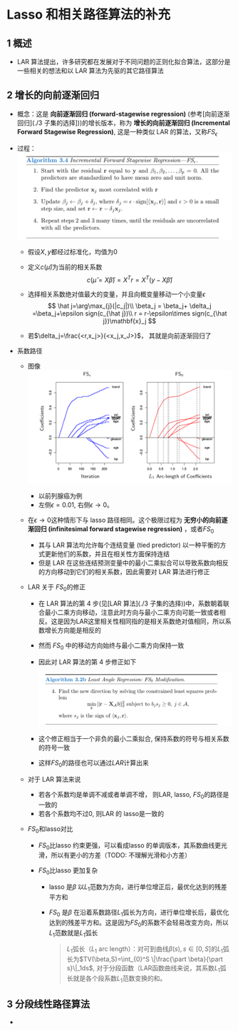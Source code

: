 # Lasso 和相关路径算法的补充

## 1 概述

*  LAR 算法提出，许多研究都在发展对于不同问题的正则化拟合算法，这部分是一些相关的想法和以 LAR 算法为先驱的其它路径算法

## 2 增长的向前逐渐回归

* 概念：这是 **向前逐渐回归 (forward-stagewise regression)** (参考[向前逐渐回归](./3  子集的选择]))的增长版本，称为 **增长的向前逐渐回归 (Incremental Forward Stagewise Regression)**, 这是一种类似 LAR 的算法，又称$FS_{\epsilon}$

* 过程：![1619116497611](assets/1619116497611.png)

  * 假设$X,y$都经过标准化，均值为0

  * 定义$c(\hat\mu )$为当前的相关系数
    $$
    c(\hat \mu=X\hat\beta)=X^Tr=X^T(y-X\hat\beta)
    $$

  * 选择相关系数绝对值最大的变量，并且向概变量移动一个小变量$\epsilon$
    $$
    \hat j=\arg\max_{j}(|c_j|)\\
    \beta_j = \beta_j+ \delta_j =\beta_j+\epsilon sign(c_{\hat j})\\
    r = r-\epsilon\times sign(c_{\hat j})\mathbf{x}_j
    $$

  * 若$\delta_j=\frac{<r,x_j>}{<x_j,x_J>}$， 其就是向前逐渐回归了

* 系数路径

  * 图像![1619117044818](assets/1619117044818.png)

    * 以前列腺癌为例
    * 左侧$\epsilon = 0.01$, 右侧$\epsilon \rightarrow 0$。

  * 在$\epsilon \rightarrow 0$这种情形下与 lasso 路径相同。这个极限过程为 **无穷小的向前逐渐回归 (infinitesimal forward stagewise regression)** ，或者$FS_0$

    * 其与 LAR 算法均允许每个连结变量 (tied predictor) 以一种平衡的方式更新他们的系数，并且在相关性方面保持连结
    * 但是 LAR 在这些连结预测变量中的最小二乘拟合可以导致系数向相反的方向移动到它们的相关系数，因此需要对 LAR​ 算法进行修正

  * LAR 关于 $FS_0$的修正

    * 在 LAR 算法的第 4 步(见[LAR 算法](./3 子集的选择))中，系数朝着联合最小二乘方向移动，注意此时方向与最小二乘方向可能一致或者相反。这是因为LAR这里相关性相同指的是相关系数绝对值相同，所以系数增长方向能是相反的

    * 然而 $FS_0$ 中的移动方向始终与最小二乘方向保持一致

    * 因此对 LAR 算法的第 4 步修正如下

      ![1619117962078](assets/1619117962078.png)

    * 这个修正相当于一个非负的最小二乘拟合, 保持系数的符号与相关系数的符号一致
    * 这样$FS_0$的路径也可以通过$LAR$计算出来

  * 对于 LAR 算法来说

    * 若各个系数均是单调不减或者单调不增， 则LAR, lasso, $FS_0$的路径是一致的
    * 若各个系数均不过$0$, 则LAR 的 lasso是一致的

  * $FS_0$和lasso对比

    * $FS_0$比lasso 约束更强，可以看成lasso 的单调版本，其系数曲线更光滑，所以有更小的方差（TODO: 不理解光滑和小方差）

    * $FS_0$比lasso 更加复杂

      * lasso 是$\beta$ 以$L_1$范数为方向，进行单位增正后，最优化达到的残差平方和

      * $FS_0$ 是$\beta$ 在沿着系数路径$L_1$弧长为方向，进行单位增长后，最优化达到的残差平方和。这是因为$FS_0$的系数不会轻易改变方向，所以$L_1$范数就是$L_1$弧长

        > $L_1$弧长（$L_1$ arc length）：对可到曲线$\beta(s), s\in[0,S]$的$L_1$弧长为$TV(\beta,S)=\int_{0}^S \|\frac{\part \beta}{\part s}\|_1ds$, 对于分段函数（LAR函数曲线来说，其系数$L_1$弧长就是各个段系数$L_1$范数变换的和。

## 3 分段线性路径算法

* 